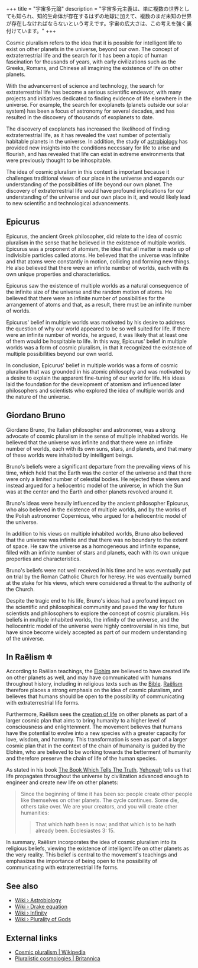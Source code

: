 +++
title = "宇宙多元論"
description = "宇宙多元主義は、単に複数の世界としても知られ、知的生命体が存在するはずの地球に加えて、複数のまだ未知の世界が存在しなければならないという考えです。宇宙の広大さは、この考えを強く裏付けています。"
+++

Cosmic pluralism refers to the idea that it is possible for intelligent life to exist on other planets in the universe, beyond our own. The concept of extraterrestrial life and the search for it has been a topic of human fascination for thousands of years, with early civilizations such as the Greeks, Romans, and Chinese all imagining the existence of life on other planets.

With the advancement of science and technology, the search for extraterrestrial life has become a serious scientific endeavor, with many projects and initiatives dedicated to finding evidence of life elsewhere in the universe. For example, the search for exoplanets (planets outside our solar system) has been a focus of astronomy for several decades, and has resulted in the discovery of thousands of exoplanets to date.

The discovery of exoplanets has increased the likelihood of finding extraterrestrial life, as it has revealed the vast number of potentially habitable planets in the universe. In addition, the study of [astrobiology](../../wiki/astrobiology/) has provided new insights into the conditions necessary for life to arise and flourish, and has revealed that life can exist in extreme environments that were previously thought to be inhospitable.

The idea of cosmic pluralism in this context is important because it challenges traditional views of our place in the universe and expands our understanding of the possibilities of life beyond our own planet. The discovery of extraterrestrial life would have profound implications for our understanding of the universe and our own place in it, and would likely lead to new scientific and technological advancements.

## Epicurus

Epicurus, the ancient Greek philosopher, did relate to the idea of cosmic pluralism in the sense that he believed in the existence of multiple worlds. Epicurus was a proponent of atomism, the idea that all matter is made up of indivisible particles called atoms. He believed that the universe was infinite and that atoms were constantly in motion, colliding and forming new things. He also believed that there were an infinite number of worlds, each with its own unique properties and characteristics.

Epicurus saw the existence of multiple worlds as a natural consequence of the infinite size of the universe and the random motion of atoms. He believed that there were an infinite number of possibilities for the arrangement of atoms and that, as a result, there must be an infinite number of worlds.

Epicurus' belief in multiple worlds was motivated by his desire to address the question of why our world appeared to be so well suited for life. If there were an infinite number of worlds, he argued, it was likely that at least one of them would be hospitable to life. In this way, Epicurus' belief in multiple worlds was a form of cosmic pluralism, in that it recognized the existence of multiple possibilities beyond our own world.

In conclusion, Epicurus' belief in multiple worlds was a form of cosmic pluralism that was grounded in his atomic philosophy and was motivated by a desire to explain the apparent fine-tuning of our world for life. His ideas laid the foundation for the development of atomism and influenced later philosophers and scientists who explored the idea of multiple worlds and the nature of the universe.

## Giordano Bruno

Giordano Bruno, the Italian philosopher and astronomer, was a strong advocate of cosmic pluralism in the sense of multiple inhabited worlds. He believed that the universe was infinite and that there were an infinite number of worlds, each with its own suns, stars, and planets, and that many of these worlds were inhabited by intelligent beings.

Bruno's beliefs were a significant departure from the prevailing views of his time, which held that the Earth was the center of the universe and that there were only a limited number of celestial bodies. He rejected these views and instead argued for a heliocentric model of the universe, in which the Sun was at the center and the Earth and other planets revolved around it.

Bruno's ideas were heavily influenced by the ancient philosopher Epicurus, who also believed in the existence of multiple worlds, and by the works of the Polish astronomer Copernicus, who argued for a heliocentric model of the universe.

In addition to his views on multiple inhabited worlds, Bruno also believed that the universe was infinite and that there was no boundary to the extent of space. He saw the universe as a homogeneous and infinite expanse, filled with an infinite number of stars and planets, each with its own unique properties and characteristics.

Bruno's beliefs were not well received in his time and he was eventually put on trial by the Roman Catholic Church for heresy. He was eventually burned at the stake for his views, which were considered a threat to the authority of the Church.

Despite the tragic end to his life, Bruno's ideas had a profound impact on the scientific and philosophical community and paved the way for future scientists and philosophers to explore the concept of cosmic pluralism. His beliefs in multiple inhabited worlds, the infinity of the universe, and the heliocentric model of the universe were highly controversial in his time, but have since become widely accepted as part of our modern understanding of the universe.

## In Raëlism 🔯

According to Raëlian teachings, the [Elohim](../../wiki/elohim/) are believed to have created life on other planets as well, and may have communicated with humans throughout history, including in religious texts such as the [Bible](../../wiki/bible/). [Raëlism](../../wiki/raelism/) therefore places a strong emphasis on the idea of cosmic pluralism, and believes that humans should be open to the possibility of communicating with extraterrestrial life forms.

Furthermore, Raëlism sees the [creation of life](../../wiki/life-engineering/) on other planets as part of a larger cosmic plan that aims to bring humanity to a higher level of consciousness and enlightenment. The movement believes that humans have the potential to evolve into a new species with a greater capacity for love, wisdom, and harmony. This transformation is seen as part of a larger cosmic plan that in the context of the chain of humanaity is guided by the Elohim, who are believed to be working towards the betterment of humanity and therefore preserve the chain of life of the human species.

As stated in his book [The Book Which Tells The Truth](../../library/the-book-which-tells-the-truth/index/), [Yehowah](../../wiki/yahweh/) tells us that life propagates throughout the universe by civilization advanced enough to engineer and create new life on other planets:

> Since the beginning of time it has been so: people create other people like themselves on other planets. The cycle continues. Some die, others take over. We are your creators, and you will create other humanities:
>
>> That which hath been is now; and that which is to be hath already been. Ecclesiastes 3: 15.

In summary, Raëlism incorporates the idea of cosmic pluralism into its religious beliefs, viewing the existence of intelligent life on other planets as the very reality. This belief is central to the movement's teachings and emphasizes the importance of being open to the possibility of communicating with extraterrestrial life forms.

## See also

- [Wiki › Astrobiology](../../wiki/astrobiology/)
- [Wiki › Drake equation](../../wiki/drake-equation/)
- [Wiki › Infinity](../../wiki/infinity/)
- [Wiki › Plurality of Gods](../../wiki/plurality-of-gods/)

## External links

- [Cosmic pluralism | Wikipedia](https://en.wikipedia.org/wiki/Cosmic_pluralism)
- [Pluralistic cosmologies | Britannica](https://www.britannica.com/topic/Western-philosophy/Pluralistic-cosmologies)